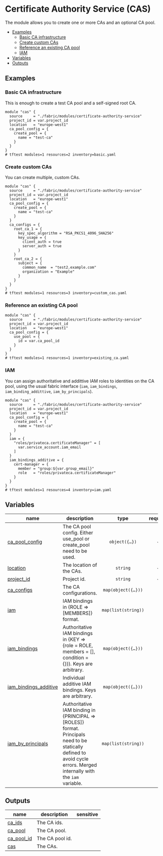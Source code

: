 # Certificate Authority Service (CAS)

The module allows you to create one or more CAs and an optional CA pool.

<!-- BEGIN TOC -->
- [Examples](#examples)
  - [Basic CA infrastructure](#basic-ca-infrastructure)
  - [Create custom CAs](#create-custom-cas)
  - [Reference an existing CA pool](#reference-an-existing-ca-pool)
  - [IAM](#iam)
- [Variables](#variables)
- [Outputs](#outputs)
<!-- END TOC -->

## Examples

### Basic CA infrastructure

This is enough to create a test CA pool and a self-signed root CA.

```hcl
module "cas" {
  source     = "./fabric/modules/certificate-authority-service"
  project_id = var.project_id
  location   = "europe-west1"
  ca_pool_config = {
    create_pool = {
      name = "test-ca"
    }
  }
}
# tftest modules=1 resources=2 inventory=basic.yaml
```

### Create custom CAs

You can create multiple, custom CAs.

```hcl
module "cas" {
  source     = "./fabric/modules/certificate-authority-service"
  project_id = var.project_id
  location   = "europe-west1"
  ca_pool_config = {
    create_pool = {
      name = "test-ca"
    }
  }
  ca_configs = {
    root_ca_1 = {
      key_spec_algorithm = "RSA_PKCS1_4096_SHA256"
      key_usage = {
        client_auth = true
        server_auth = true
      }
    }
    root_ca_2 = {
      subject = {
        common_name  = "test2.example.com"
        organization = "Example"
      }
    }
  }
}
# tftest modules=1 resources=3 inventory=custom_cas.yaml
```

### Reference an existing CA pool

```hcl
module "cas" {
  source     = "./fabric/modules/certificate-authority-service"
  project_id = var.project_id
  location   = "europe-west1"
  ca_pool_config = {
    use_pool = {
      id = var.ca_pool_id
    }
  }
}
# tftest modules=1 resources=1 inventory=existing_ca.yaml
```

### IAM

You can assign authoritative and addittive IAM roles to identities on the CA pool, using the usual fabric interface (`iam`, `iam_bindings`, `iam_binding_addittive`, `iam_by_principals`).

```hcl
module "cas" {
  source     = "./fabric/modules/certificate-authority-service"
  project_id = var.project_id
  location   = "europe-west1"
  ca_pool_config = {
    create_pool = {
      name = "test-ca"
    }
  }
  iam = {
    "roles/privateca.certificateManager" = [
      var.service_account.iam_email
    ]
  }
  iam_bindings_additive = {
    cert-manager = {
      member = "group:${var.group_email}"
      role   = "roles/privateca.certificateManager"
    }
  }
}
# tftest modules=1 resources=4 inventory=iam.yaml
```
<!-- BEGIN TFDOC -->
## Variables

| name | description | type | required | default |
|---|---|:---:|:---:|:---:|
| [ca_pool_config](variables.tf#L116) | The CA pool config. Either use_pool or create_pool need to be used. | <code title="object&#40;&#123;&#10;  create_pool &#61; optional&#40;object&#40;&#123;&#10;    name &#61; string&#10;    tier &#61; optional&#40;string, &#34;DEVOPS&#34;&#41;&#10;  &#125;&#41;&#41;&#10;  use_pool &#61; optional&#40;object&#40;&#123;&#10;    id &#61; string&#10;  &#125;&#41;&#41;&#10;&#125;&#41;">object&#40;&#123;&#8230;&#125;&#41;</code> | ✓ |  |
| [location](variables.tf#L143) | The location of the CAs. | <code>string</code> | ✓ |  |
| [project_id](variables.tf#L148) | Project id. | <code>string</code> | ✓ |  |
| [ca_configs](variables.tf#L17) | The CA configurations. | <code title="map&#40;object&#40;&#123;&#10;  deletion_protection                    &#61; optional&#40;string, true&#41;&#10;  type                                   &#61; optional&#40;string, &#34;SELF_SIGNED&#34;&#41;&#10;  is_ca                                  &#61; optional&#40;bool, true&#41;&#10;  lifetime                               &#61; optional&#40;string, null&#41;&#10;  pem_ca_certificate                     &#61; optional&#40;string, null&#41;&#10;  ignore_active_certificates_on_deletion &#61; optional&#40;bool, false&#41;&#10;  skip_grace_period                      &#61; optional&#40;bool, true&#41;&#10;  labels                                 &#61; optional&#40;map&#40;string&#41;, null&#41;&#10;  gcs_bucket                             &#61; optional&#40;string, null&#41;&#10;  key_spec &#61; optional&#40;object&#40;&#123;&#10;    algorithm  &#61; optional&#40;string, &#34;RSA_PKCS1_2048_SHA256&#34;&#41;&#10;    kms_key_id &#61; optional&#40;string, null&#41;&#10;  &#125;&#41;, &#123;&#125;&#41;&#10;  key_usage &#61; optional&#40;object&#40;&#123;&#10;    cert_sign          &#61; optional&#40;bool, true&#41;&#10;    client_auth        &#61; optional&#40;bool, false&#41;&#10;    code_signing       &#61; optional&#40;bool, false&#41;&#10;    content_commitment &#61; optional&#40;bool, false&#41;&#10;    crl_sign           &#61; optional&#40;bool, true&#41;&#10;    data_encipherment  &#61; optional&#40;bool, false&#41;&#10;    decipher_only      &#61; optional&#40;bool, false&#41;&#10;    digital_signature  &#61; optional&#40;bool, false&#41;&#10;    email_protection   &#61; optional&#40;bool, false&#41;&#10;    encipher_only      &#61; optional&#40;bool, false&#41;&#10;    key_agreement      &#61; optional&#40;bool, false&#41;&#10;    key_encipherment   &#61; optional&#40;bool, true&#41;&#10;    ocsp_signing       &#61; optional&#40;bool, false&#41;&#10;    server_auth        &#61; optional&#40;bool, true&#41;&#10;    time_stamping      &#61; optional&#40;bool, false&#41;&#10;  &#125;&#41;, &#123;&#125;&#41;&#10;  subject &#61; optional&#40;object&#40;&#123;&#10;    common_name         &#61; string&#10;    organization        &#61; string&#10;    country_code        &#61; optional&#40;string&#41;&#10;    locality            &#61; optional&#40;string&#41;&#10;    organizational_unit &#61; optional&#40;string&#41;&#10;    postal_code         &#61; optional&#40;string&#41;&#10;    province            &#61; optional&#40;string&#41;&#10;    street_address      &#61; optional&#40;string&#41;&#10;    &#125;&#41;, &#123;&#10;    common_name  &#61; &#34;test.example.com&#34;&#10;    organization &#61; &#34;Test Example&#34;&#10;  &#125;&#41;&#10;  subject_alt_name &#61; optional&#40;object&#40;&#123;&#10;    dns_names       &#61; optional&#40;list&#40;string&#41;, null&#41;&#10;    email_addresses &#61; optional&#40;list&#40;string&#41;, null&#41;&#10;    ip_addresses    &#61; optional&#40;list&#40;string&#41;, null&#41;&#10;    uris            &#61; optional&#40;list&#40;string&#41;, null&#41;&#10;  &#125;&#41;, null&#41;&#10;  subordinate_config &#61; optional&#40;object&#40;&#123;&#10;    root_ca_id              &#61; optional&#40;string&#41;&#10;    pem_issuer_certificates &#61; optional&#40;list&#40;string&#41;&#41;&#10;  &#125;&#41;, null&#41;&#10;&#125;&#41;&#41;">map&#40;object&#40;&#123;&#8230;&#125;&#41;&#41;</code> |  | <code title="&#123;&#10;  test-ca &#61; &#123;&#125;&#10;&#125;">&#123;&#8230;&#125;</code> |
| [iam](variables-iam.tf#L17) | IAM bindings in {ROLE => [MEMBERS]} format. | <code>map&#40;list&#40;string&#41;&#41;</code> |  | <code>&#123;&#125;</code> |
| [iam_bindings](variables-iam.tf#L24) | Authoritative IAM bindings in {KEY => {role = ROLE, members = [], condition = {}}}. Keys are arbitrary. | <code title="map&#40;object&#40;&#123;&#10;  members &#61; list&#40;string&#41;&#10;  role    &#61; string&#10;  condition &#61; optional&#40;object&#40;&#123;&#10;    expression  &#61; string&#10;    title       &#61; string&#10;    description &#61; optional&#40;string&#41;&#10;  &#125;&#41;&#41;&#10;&#125;&#41;&#41;">map&#40;object&#40;&#123;&#8230;&#125;&#41;&#41;</code> |  | <code>&#123;&#125;</code> |
| [iam_bindings_additive](variables-iam.tf#L39) | Individual additive IAM bindings. Keys are arbitrary. | <code title="map&#40;object&#40;&#123;&#10;  member &#61; string&#10;  role   &#61; string&#10;  condition &#61; optional&#40;object&#40;&#123;&#10;    expression  &#61; string&#10;    title       &#61; string&#10;    description &#61; optional&#40;string&#41;&#10;  &#125;&#41;&#41;&#10;&#125;&#41;&#41;">map&#40;object&#40;&#123;&#8230;&#125;&#41;&#41;</code> |  | <code>&#123;&#125;</code> |
| [iam_by_principals](variables-iam.tf#L54) | Authoritative IAM binding in {PRINCIPAL => [ROLES]} format. Principals need to be statically defined to avoid cycle errors. Merged internally with the `iam` variable. | <code>map&#40;list&#40;string&#41;&#41;</code> |  | <code>&#123;&#125;</code> |

## Outputs

| name | description | sensitive |
|---|---|:---:|
| [ca_ids](outputs.tf#L17) | The CA ids. |  |
| [ca_pool](outputs.tf#L25) | The CA pool. |  |
| [ca_pool_id](outputs.tf#L30) | The CA pool id. |  |
| [cas](outputs.tf#L35) | The CAs. |  |
<!-- END TFDOC -->
